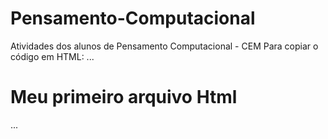 # Pensamento-Computacional

Atividades dos alunos de Pensamento Computacional - CEM
Para copiar o código em HTML:
...
<html>
<h1>Meu primeiro arquivo Html </h1>
  </html>
  ...
  
